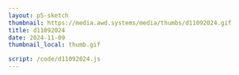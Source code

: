 ```yaml
---
layout: p5-sketch
thumbnail: https://media.awd.systems/media/thumbs/d11092024.gif
title: d11092024
date: 2024-11-09
thumbnail_local: thumb.gif

script: /code/d11092024.js
---
```

